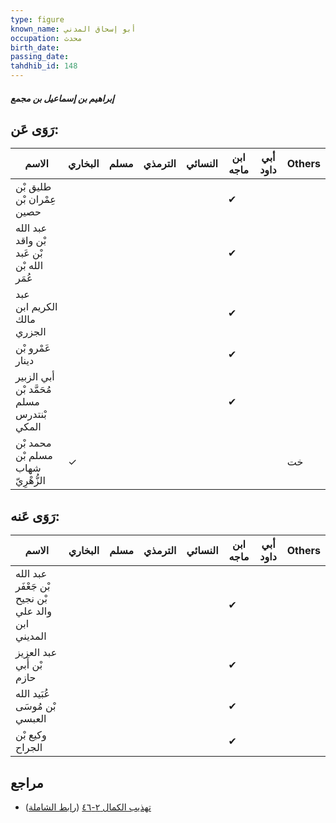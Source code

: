 ```yaml
---
type: figure
known_name: أبو إسحاق المدني
occupation: محدث
birth_date:
passing_date:
tahdhib_id: 148
---
```

##### إبراهيم بن إسماعيل بن مجمع

## رَوَى عَن:
| الاسم                                      | البخاري | مسلم | الترمذي | النسائي | ابن ماجه | أبي داود | Others |
| ------------------------------------------ | ------- | ---- | ------- | ------- | -------- | -------- | ------ |
| طليق بْن عِمْران بْن حصين                  |         |      |         |         | ✔        |          |        |
| عبد الله بْن واقد بْن عَبد الله بْن عُمَر  |         |      |         |         | ✔        |          |        |
| عبد الكريم ابن مالك الجزري                 |         |      |         |         | ✔        |          |        |
| عَمْرو بْن دينار                           |         |      |         |         | ✔        |          |        |
| أبي الزبير مُحَمَّد بْن مسلم بْنتدرس المكي |         |      |         |         | ✔        |          |        |
| محمد بْن مسلم بْن شهاب الزُّهْرِيّ         | ✓       |      |         |         |          |          | خت     |
## رَوَى عَنه:
| الاسم                                              | البخاري | مسلم | الترمذي | النسائي | ابن ماجه | أبي داود | Others |
| -------------------------------------------------- | ------- | ---- | ------- | ------- | -------- | -------- | ------ |
| عبد الله بْن جَعْفَر بْن نجيح والد علي ابن المديني |         |      |         |         | ✔        |          |        |
| عبد العزيز بْن أَبي حازم                           |         |      |         |         | ✔        |          |        |
| عُبَيد الله بْن مُوسَى العبسي                      |         |      |         |         | ✔        |          |        |
| وكيع بْن الجراح                                    |         |      |         |         | ✔        |          |        |
## مراجع
- [تهذيب الكمال ٢-٤٦](obsidian://open?vault=Tahdhib-al-Kamal&file=Figures/١٤٨-إبراهيم%20بن%20إسماعيل%20بن%20مجمع) ([رابط الشاملة](https://shamela.ws/book/3722/527))